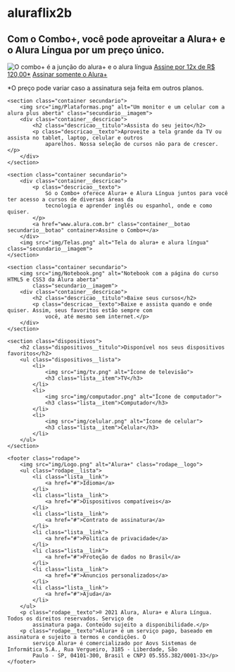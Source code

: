 # aluraflix2b
<!DOCTYPE html>
<html>

<head>
    <title>Alura Plus</title>
    <meta charset="UTF-8">
    <meta name="viewport" content="width=device-width, initial-scale=1">
    <link rel="stylesheet" href="styles.css">
    <link rel="preconnect" href="https://fonts.googleapis.com">
    <link rel="preconnect" href="https://fonts.gstatic.com" crossorigin>
    <link href="https://fonts.googleapis.com/css2?family=Inter:wght@400;700&display=swap" rel="stylesheet">
</head>

<body>
    <section class="principal container">
        <div class="container__caixa">
            <h1 class="container__titulo">Com o Combo+, você pode aproveitar a Alura+ e o Alura Língua por um preço
                único.</h1>
            <img src="img/Combo.png" alt="O combo+ é a junção do alura+ e o alura língua" class="container__imagem">
            <a href="www.alura.com.br" class="container__botao">Assine por 12x de R$ 120,00*</a>
            <a href="www.alura.com.br" class="container__botao botao_secundario">Assinar somente o Alura+</a>
            <p class="container__aviso">*O preço pode variar caso a assinatura seja feita em outros planos.</p>
        </div>
    </section>

    <section class="container secundario">
        <img src="img/Plataformas.png" alt="Um monitor e um celular com a alura plus aberta" class="secundario__imagem">
        <div class="container__descricao">
            <h2 class="descricao__titulo">Assista do seu jeito</h2>
            <p class="descricao__texto">Aproveite a tela grande da TV ou assista no tablet, laptop, celular e outros
                aparelhos. Nossa seleção de cursos não para de crescer.</p>
        </div>
    </section>

    <section class="container secundario">
        <div class="container__descricao">
            <p class="descricao__texto">
                Só o Combo+ oferece Alura+ e Alura Língua juntos para você ter acesso a cursos de diversas áreas da
                tecnologia e aprender inglês ou espanhol, onde e como quiser.
            </p>
            <a href="www.alura.com.br" class="container__botao secundario__botao" container>Assine o Combo+</a>
        </div>
        <img src="img/Telas.png" alt="Tela do alura+ e alura língua" class="secundario__imagem">
    </section>

    <section class="container secundario">
        <img src="img/Notebook.png" alt="Notebook com a página do curso HTML5 e CSS3 da Alura aberta"
            class="secundario__imagem">
        <div class="container__descricao">
            <h2 class="descricao__titulo">Baixe seus cursos</h2>
            <p class="descricao__texto">Baixe e assista quando e onde quiser. Assim, seus favoritos estão sempre com
                você, até mesmo sem internet.</p>
        </div>
    </section>

    <section class="dispositivos">
        <h2 class="dispositivos__titulo">Disponível nos seus dispositivos favoritos</h2>
        <ul class="dispositivos__lista">
            <li>
                <img src="img/tv.png" alt="Ícone de televisão">
                <h3 class="lista__item">TV</h3>
            </li>
            <li>
                <img src="img/computador.png" alt="Ícone de computador">
                <h3 class="lista__item">Computador</h3>
            </li>
            <li>
                <img src="img/celular.png" alt="Ícone de celular">
                <h3 class="lista__item">Celular</h3>
            </li>
        </ul>
    </section>

    <footer class="rodape">
        <img src="img/Logo.png" alt="Alura+" class="rodape__logo">
        <ul class="rodape__lista">
            <li class="lista__link">
                <a href="#">Idioma</a>
            </li>
            <li class="lista__link">
                <a href="#">Dispositivos compatíveis</a>
            </li>
            <li class="lista__link">
                <a href="#">Contrato de assinatura</a>
            </li>
            <li class="lista__link">
                <a href="#">Politica de privacidade</a>
            </li>
            <li class="lista__link">
                <a href="#">Proteção de dados no Brasil</a>
            </li>
            <li class="lista__link">
                <a href="#">Anuncios personalizados</a>
            </li>
            <li class="lista__link">
                <a href="#">Ajuda</a>
            </li>
        </ul>
        <p class="rodape__texto">® 2021 Alura, Alura+ e Alura Língua. Todos os direitos reservados. Serviço de
            assinatura paga. Conteúdo sujeito a disponibilidade.</p>
        <p class="rodape__texto">Alura+ é um serviço pago, baseado em assinatura e sujeito a termos e condições. O
            serviço Alura+ é comercializado por Aovs Sistemas de Informática S.A., Rua Vergueiro, 3185 - Liberdade, São
            Paulo - SP, 04101-300, Brasil e CNPJ 05.555.382/0001-33</p>
    </footer>
</body>

</html>
